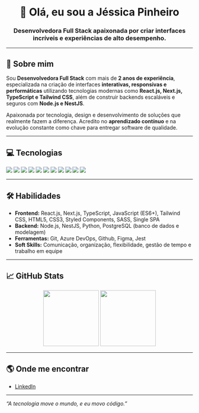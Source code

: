 <h1 align="center">👋 Olá, eu sou a Jéssica Pinheiro</h1>
<h3 align="center">Desenvolvedora Full Stack apaixonada por criar interfaces incríveis e experiências de alto desempenho.</h3>

---

## 🚀 Sobre mim

Sou **Desenvolvedora Full Stack** com mais de **2 anos de experiência**, especializada na criação de interfaces **interativas, responsivas e performáticas** utilizando tecnologias modernas como **React.js, Next.js, TypeScript e Tailwind CSS**, além de construir backends escaláveis e seguros com **Node.js e NestJS**.

Apaixonada por tecnologia, design e desenvolvimento de soluções que realmente fazem a diferença. Acredito no **aprendizado contínuo** e na evolução constante como chave para entregar software de qualidade.

---

## 💻 Tecnologias
<div align="left">
  <img src="https://img.shields.io/badge/React-20232A?style=for-the-badge&logo=react&logoColor=61DAFB"/>
  <img src="https://img.shields.io/badge/Next-black?style=for-the-badge&logo=next.js&logoColor=white"/>
  <img src="https://img.shields.io/badge/TypeScript-3178C6?style=for-the-badge&logo=typescript&logoColor=white"/>
  <img src="https://img.shields.io/badge/Node.js-339933?style=for-the-badge&logo=node.js&logoColor=white"/>
  <img src="https://img.shields.io/badge/NestJS-E0234E?style=for-the-badge&logo=nestjs&logoColor=white"/>
  <img src="https://img.shields.io/badge/Python-3776AB?style=for-the-badge&logo=python&logoColor=white"/>
  <img src="https://img.shields.io/badge/PostgreSQL-316192?style=for-the-badge&logo=postgresql&logoColor=white"/>
  <img src="https://img.shields.io/badge/JavaScript-F7DF1E?style=for-the-badge&logo=javascript&logoColor=black"/>
  <img src="https://img.shields.io/badge/Tailwind-06B6D4?style=for-the-badge&logo=tailwindcss&logoColor=white"/>
  <img src="https://img.shields.io/badge/Azure DevOps-0078D7?style=for-the-badge&logo=azuredevops&logoColor=white"/>
  <img src="https://img.shields.io/badge/Git-F05032?style=for-the-badge&logo=git&logoColor=white"/>
</div>

---

## 🛠️ Habilidades

- **Frontend:** React.js, Next.js, TypeScript, JavaScript (ES6+), Tailwind CSS, HTML5, CSS3, Styled Components, SASS, Single SPA  
- **Backend:** Node.js, NestJS, Python, PostgreSQL (banco de dados e modelagem)  
- **Ferramentas:** Git, Azure DevOps, Github, Figma, Jest  
- **Soft Skills:** Comunicação, organização, flexibilidade, gestão de tempo e trabalho em equipe  

---

## 📈 GitHub Stats

<div align="center">
  <img height="150em" src="https://github-readme-stats.vercel.app/api?username=jessicapinheiro-s&show_icons=true&theme=dracula&include_all_commits=true&count_private=true"/>
  <img height="150em" src="https://github-readme-stats.vercel.app/api/top-langs/?username=jessicapinheiro-s&layout=compact&langs_count=7&theme=dracula"/>
</div>

---

## 🌎 Onde me encontrar
- [LinkedIn](https://www.linkedin.com/in/jessica-pinheiro-9b6b78185/)

---

_“A tecnologia move o mundo, e eu movo código.”_
